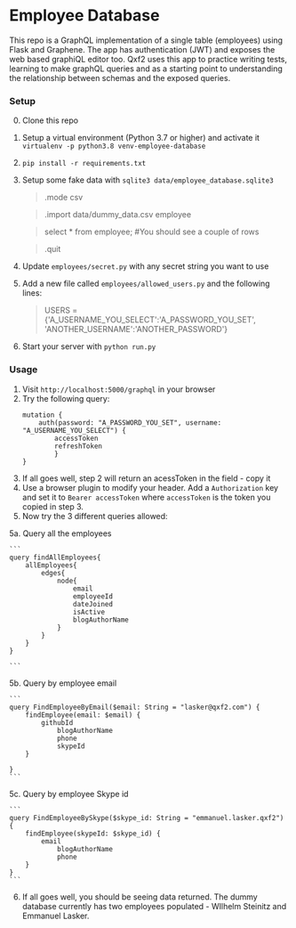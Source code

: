 # Employee Database
This repo is a GraphQL implementation of a single table (employees) using Flask and Graphene. The app has authentication (JWT) and exposes the web based graphiQL editor too. Qxf2 uses this app to practice writing tests, learning to make graphQL queries and as a starting point to understanding the relationship between schemas and the exposed queries.

### Setup

0. Clone this repo
1. Setup a virtual environment (Python 3.7 or higher) and activate it `virtualenv -p python3.8 venv-employee-database`
2. `pip install -r requirements.txt`
3. Setup some fake data with `sqlite3 data/employee_database.sqlite3`
    > .mode csv
     
    > .import data/dummy_data.csv employee
    
    > select * from employee; #You should see a couple of rows
    
    > .quit

4. Update `employees/secret.py` with any secret string you want to use
5. Add a new file called `employees/allowed_users.py` and the following lines:
    >USERS = {'A_USERNAME_YOU_SELECT':'A_PASSWORD_YOU_SET', 'ANOTHER_USERNAME':'ANOTHER_PASSWORD'}
5. Start your server with `python run.py`

### Usage

1. Visit `http://localhost:5000/graphql` in your browser
2. Try the following query:
    ```
    mutation {
        auth(password: "A_PASSWORD_YOU_SET", username: "A_USERNAME_YOU_SELECT") {
            accessToken
            refreshToken
            }
    }
    ```
3. If all goes well, step 2 will return an acessToken in the field - copy it
4. Use a browser plugin to modify your header. Add a `Authorization` key and set it to `Bearer accessToken` where `accessToken` is the token you copied in step 3.
5. Now try the 3 different queries allowed:

5a. Query all the employees

    ```
    query findAllEmployees{
        allEmployees{
            edges{
                node{
                    email
                    employeeId
                    dateJoined
                    isActive
                    blogAuthorName
                }
            }
        }
    }

    ```

5b. Query by employee email

    ```
    query FindEmployeeByEmail($email: String = "lasker@qxf2.com") {
        findEmployee(email: $email) {
            githubId
                blogAuthorName
                phone
                skypeId
        }

    }
    ```

5c. Query by employee Skype id

    ```
    query FindEmployeeBySkype($skype_id: String = "emmanuel.lasker.qxf2") {
        findEmployee(skypeId: $skype_id) {
            email
                blogAuthorName
                phone
        }
    }
    ```

6. If all goes well, you should be seeing data returned. The dummy database currently has two employees populated - WIlhelm Steinitz and Emmanuel Lasker.
